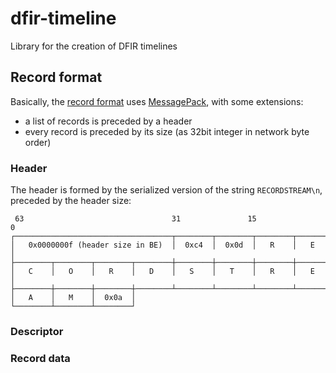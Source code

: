 # dfir-timeline
Library for the creation of DFIR timelines

## Record format

Basically, the [record format](https://github.com/fox-it/flow.record) uses [MessagePack](https://github.com/msgpack/msgpack), with some extensions:

 - a list of records is preceded by a header
 - every record is preceded by its size (as 32bit integer in network byte order)

### Header

The header is formed by the serialized version of the string `RECORDSTREAM\n`, preceded by the header size:

```
 63                                 31               15                0
┌───────────────────────────────────┬────────┬────────┬────────┬────────┐
│   0x0000000f (header size in BE)  │  0xc4  │  0x0d  │   R    │   E    │
├────────┬────────┬────────┬────────┼────────┼────────┼────────┼────────┤
│   C    │   O    │   R    │   D    │   S    │   T    │   R    │   E    │
├────────┼────────┼────────┼────────┴────────┴────────┴────────┴────────┘
│   A    │   M    │  0x0a  │
└────────┴────────┴────────┘
```

### Descriptor

### Record data
